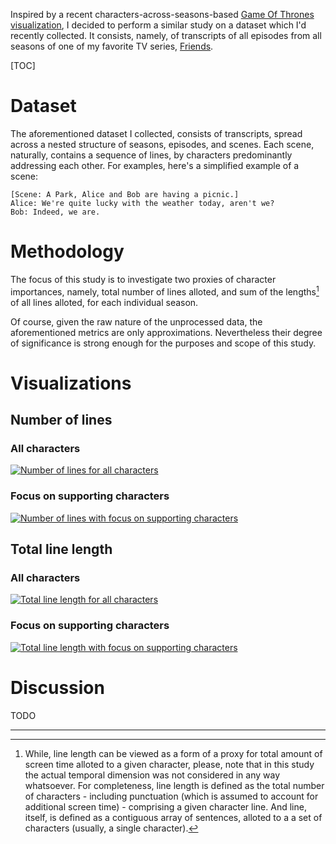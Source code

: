 
Inspired by a recent characters-across-seasons-based
[Game Of Thrones visualization][got_vis_reddit], I decided to perform a similar
study on a dataset which I'd recently collected. It consists, namely, of
transcripts of all episodes from all seasons of one of my favorite TV series,
[Friends][friends_wiki].

[TOC]

# Dataset
The aforementioned dataset I collected, consists of transcripts, spread across
a nested structure of seasons, episodes, and scenes. Each scene, naturally,
contains a sequence of lines, by characters predominantly addressing each
other. For examples, here's a simplified example of a scene:
```
[Scene: A Park, Alice and Bob are having a picnic.]
Alice: We're quite lucky with the weather today, aren't we?
Bob: Indeed, we are.
```

# Methodology
The focus of this study is to investigate two proxies of character importances,
namely, total number of lines alloted, and sum of the lengths[^line_length] of
all lines alloted, for each individual season.

[^line_length]: While, line length can be viewed as a form of a proxy for total
amount of screen time alloted to a given character, please, note that in this
study the actual temporal dimension was not considered in any way whatsoever.
For completeness, line length is defined as the total number of characters -
including punctuation (which is assumed to account for additional screen time) -
comprising a given character line. And line, itself, is defined as a contiguous
array of sentences, alloted to a a set of characters (usually, a single
character).

Of course, given the raw nature of the unprocessed data, the aforementioned metrics
are only approximations. Nevertheless their degree of significance is strong enough
for the purposes and scope of this study.

# Visualizations
## Number of lines
### All characters
[![Number of lines for all characters](https://hristog.github.io/uploads/Friends_num_lines_all.png)](https://hristog.github.io/uploads/Friends_num_lines_all_120x206.png)

### Focus on supporting characters
[![Number of lines with focus on supporting characters](https://hristog.github.io/uploads/Friends_num_lines_supp.png)](https://hristog.github.io/uploads/Friends_num_lines_supp_120x206.png)

## Total line length
### All characters
[![Total line length for all characters](https://hristog.github.io/uploads/Friends_num_lines_all.png)](https://hristog.github.io/uploads/Friends_num_lines_all_120x206.png)

### Focus on supporting characters
[![Total line length with focus on supporting characters](https://hristog.github.io/uploads/Friends_line_length_supp.png)](https://hristog.github.io/uploads/Friends_line_length_supp_120x206.png)

# Discussion
TODO

[friends_wiki]: https://en.wikipedia.org/wiki/Friends
[got_vis_reddit]: https://www.reddit.com/r/dataisbeautiful/comments/6n150e/oc_screen_time_of_got_characters_fixed/
[ja_bp_marriage]: https://en.wikipedia.org/wiki/Jennifer_Aniston#Relationships
[matthew_perry]: https://en.wikipedia.org/wiki/Matthew_Perry#Personal_life

---

